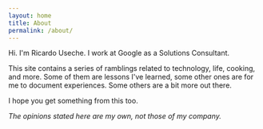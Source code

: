 ```yaml
---
layout: home
title: About
permalink: /about/
---
```


Hi. I'm Ricardo Useche. I work at Google as a Solutions Consultant.

This site contains a series of ramblings related to technology, life, cooking, and more. Some of them are lessons I've learned, some other ones are for me to document experiences. Some others are a bit more out there. 

I hope you get something from this too.

*The opinions stated here are my own, not those of my company.*
